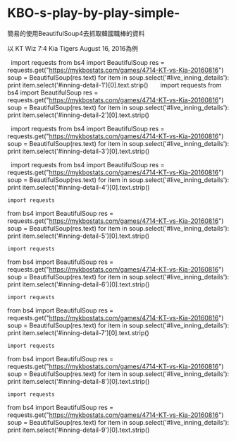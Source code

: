 # KBO-s-play-by-play-simple-
簡易的使用BeautifulSoup4去抓取韓國職棒的資料


以 KT Wiz 7:4 Kia Tigers August 16, 2016為例 

    import requests
from bs4 import BeautifulSoup
res = requests.get("https://mykbostats.com/games/4714-KT-vs-Kia-20160816")
soup = BeautifulSoup(res.text)
for item in soup.select('#live_inning_details'):
    print item.select('#inning-detail-1')[0].text.strip()
    
    import requests
from bs4 import BeautifulSoup
res = requests.get("https://mykbostats.com/games/4714-KT-vs-Kia-20160816")
soup = BeautifulSoup(res.text)
for item in soup.select('#live_inning_details'):
    print item.select('#inning-detail-2')[0].text.strip()
    
    import requests
from bs4 import BeautifulSoup
res = requests.get("https://mykbostats.com/games/4714-KT-vs-Kia-20160816")
soup = BeautifulSoup(res.text)
for item in soup.select('#live_inning_details'):
    print item.select('#inning-detail-3')[0].text.strip()
    
    import requests
from bs4 import BeautifulSoup
res = requests.get("https://mykbostats.com/games/4714-KT-vs-Kia-20160816")
soup = BeautifulSoup(res.text)
for item in soup.select('#live_inning_details'):
    print item.select('#inning-detail-4')[0].text.strip()
    
    import requests
from bs4 import BeautifulSoup
res = requests.get("https://mykbostats.com/games/4714-KT-vs-Kia-20160816")
soup = BeautifulSoup(res.text)
for item in soup.select('#live_inning_details'):
    print item.select('#inning-detail-5')[0].text.strip()
    
    import requests
from bs4 import BeautifulSoup
res = requests.get("https://mykbostats.com/games/4714-KT-vs-Kia-20160816")
soup = BeautifulSoup(res.text)
for item in soup.select('#live_inning_details'):
    print item.select('#inning-detail-6')[0].text.strip()
    
    import requests
from bs4 import BeautifulSoup
res = requests.get("https://mykbostats.com/games/4714-KT-vs-Kia-20160816")
soup = BeautifulSoup(res.text)
for item in soup.select('#live_inning_details'):
    print item.select('#inning-detail-7')[0].text.strip()
    
    import requests
from bs4 import BeautifulSoup
res = requests.get("https://mykbostats.com/games/4714-KT-vs-Kia-20160816")
soup = BeautifulSoup(res.text)
for item in soup.select('#live_inning_details'):
    print item.select('#inning-detail-8')[0].text.strip()
    
    import requests
from bs4 import BeautifulSoup
res = requests.get("https://mykbostats.com/games/4714-KT-vs-Kia-20160816")
soup = BeautifulSoup(res.text)
for item in soup.select('#live_inning_details'):
    print item.select('#inning-detail-9')[0].text.strip()
